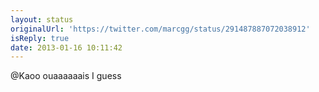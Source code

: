 ```yaml
---
layout: status
originalUrl: 'https://twitter.com/marcgg/status/291487887072038912'
isReply: true
date: 2013-01-16 10:11:42
---
```


@Kaoo ouaaaaaais I guess
